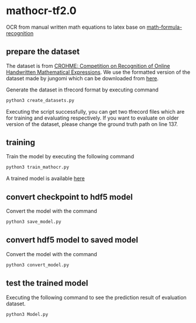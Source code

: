 # mathocr-tf2.0

OCR from manual written math equations to latex base on [math-formula-recognition](https://github.com/jungomi/math-formula-recognition)

## prepare the dataset

The dataset is from [CROHME: Competition on Recognition of Online Handwritten Mathematical
Expressions](https://www.isical.ac.in/~crohme/). We use the formatted version of the dataset made by jungomi which can be downloaded from [here](https://www.floydhub.com/jungomi/datasets/crohme-png).

Generate the dataset in tfrecord format by executing command

```python
python3 create_datasets.py
```

Executing the script successfully, you can get two tfrecord files which are for training and evaluating respectively. If you want to evaluate on older version of the dataset, please change the ground truth path on line 137.

## training

Train the model by executing the following command

```python
python3 train_mathocr.py
```
A trained model is available [here](https://drive.google.com/open?id=1CZvUkogoL8ytTFgMw0bibHh_0VBoKbt5)

## convert checkpoint to hdf5 model

Convert the model with the command

```python
python3 save_model.py
```

## convert hdf5 model to saved model

Convert the model with the command

```python
python3 convert_model.py
```
## test the trained model

Executing the following command to see the prediction result of evaluation dataset.

```python
python3 Model.py
```


